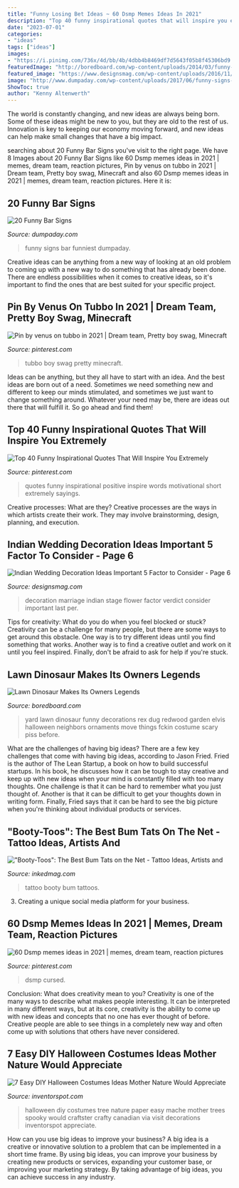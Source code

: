 ```yaml
---
title: "Funny Losing Bet Ideas ~ 60 Dsmp Memes Ideas In 2021"
description: "Top 40 funny inspirational quotes that will inspire you extremely"
date: "2023-07-01"
categories:
- "ideas"
tags: ["ideas"]
images:
- "https://i.pinimg.com/736x/4d/bb/4b/4dbb4b8469df7d5643f05b8f45306bd9.jpg"
featuredImage: "http://boredboard.com/wp-content/uploads/2014/03/funny-dinosaur-front-lawn-costume-yard-Elvis.jpg"
featured_image: "https://www.designsmag.com/wp-content/uploads/2016/11/wedding-stage-decoration-ideas-2014.jpg"
image: "http://www.dumpaday.com/wp-content/uploads/2017/06/funny-signs-12.jpg"
ShowToc: true
author: "Kenny Altenwerth"
---
```



The world is constantly changing, and new ideas are always being born. Some of these ideas might be new to you, but they are old to the rest of us. Innovation is key to keeping our economy moving forward, and new ideas can help make small changes that have a big impact.

	

		
searching about 20 Funny Bar Signs you've visit to the right page. We have 8 Images about 20 Funny Bar Signs like 60 Dsmp memes ideas in 2021 | memes, dream team, reaction pictures, Pin by venus on tubbo in 2021 | Dream team, Pretty boy swag, Minecraft and also 60 Dsmp memes ideas in 2021 | memes, dream team, reaction pictures. Here it is:
		
    
## 20 Funny Bar Signs

<img loading=lazy src="http://www.dumpaday.com/wp-content/uploads/2017/06/funny-signs-12.jpg" onerror="this.onerror=null;this.src='https://tse3.mm.bing.net/th?id=OIP.nIv40_Ij9r4fTzgwdpcK5wDhEs&amp;pid=15.1';" alt="20 Funny Bar Signs">

_Source: dumpaday.com_

>funny signs bar funniest dumpaday. 

	

Creative ideas can be anything from a new way of looking at an old problem to coming up with a new way to do something that has already been done. There are endless possibilities when it comes to creative ideas, so it's important to find the ones that are best suited for your specific project.

    
## Pin By Venus On Tubbo In 2021 | Dream Team, Pretty Boy Swag, Minecraft

<img loading=lazy src="https://i.pinimg.com/736x/4d/bb/4b/4dbb4b8469df7d5643f05b8f45306bd9.jpg" onerror="this.onerror=null;this.src='https://tse2.mm.bing.net/th?id=OIP.wp4qQag52mQcB3HkKC2ChAHaFM&amp;pid=15.1';" alt="Pin by venus on tubbo in 2021 | Dream team, Pretty boy swag, Minecraft">

_Source: pinterest.com_

>tubbo boy swag pretty minecraft. 

	

Ideas can be anything, but they all have to start with an idea. And the best ideas are born out of a need. Sometimes we need something new and different to keep our minds stimulated, and sometimes we just want to change something around. Whatever your need may be, there are ideas out there that will fulfill it. So go ahead and find them!

    
## Top 40 Funny Inspirational Quotes That Will Inspire You Extremely

<img loading=lazy src="https://i.pinimg.com/736x/13/ec/54/13ec548b1484ede0d237f7b293e7fb46.jpg?b=t" onerror="this.onerror=null;this.src='https://tse2.mm.bing.net/th?id=OIP.7PPEyZqkl_6Z_Z16q72b9QHaKF&amp;pid=15.1';" alt="Top 40 Funny Inspirational Quotes That Will Inspire You Extremely">

_Source: pinterest.com_

>quotes funny inspirational positive inspire words motivational short extremely sayings. 

	

Creative processes: What are they?
Creative processes are the ways in which artists create their work. They may involve brainstorming, design, planning, and execution.

    
## Indian Wedding Decoration Ideas Important 5 Factor To Consider - Page 6

<img loading=lazy src="https://www.designsmag.com/wp-content/uploads/2016/11/wedding-stage-decoration-ideas-2014.jpg" onerror="this.onerror=null;this.src='https://tse1.mm.bing.net/th?id=OIP.o-L-YodbbAE36rtxlUgOyAHaE6&amp;pid=15.1';" alt="Indian Wedding Decoration Ideas Important 5 Factor to Consider - Page 6">

_Source: designsmag.com_

>decoration marriage indian stage flower factor verdict consider important last per. 

	

Tips for creativity: What do you do when you feel blocked or stuck?
Creativity can be a challenge for many people, but there are some ways to get around this obstacle. One way is to try different ideas until you find something that works. Another way is to find a creative outlet and work on it until you feel inspired. Finally, don't be afraid to ask for help if you're stuck.

    
## Lawn Dinosaur Makes Its Owners Legends

<img loading=lazy src="http://boredboard.com/wp-content/uploads/2014/03/funny-dinosaur-front-lawn-costume-yard-Elvis.jpg" onerror="this.onerror=null;this.src='https://tse1.mm.bing.net/th?id=OIP.AxSuHZLxuc4AP0BOngXGcgHaJ3&amp;pid=15.1';" alt="Lawn Dinosaur Makes Its Owners Legends">

_Source: boredboard.com_

>yard lawn dinosaur funny decorations rex dug redwood garden elvis halloween neighbors ornaments move things fckin costume scary piss before. 

	

What are the challenges of having big ideas?
There are a few key challenges that come with having big ideas, according to Jason Fried. Fried is the author of The Lean Startup, a book on how to build successful startups. In his book, he discusses how it can be tough to stay creative and keep up with new ideas when your mind is constantly filled with too many thoughts. 
One challenge is that it can be hard to remember what you just thought of. Another is that it can be difficult to get your thoughts down in writing form. Finally, Fried says that it can be hard to see the big picture when you're thinking about individual products or services.

    
## &quot;Booty-Toos&quot;: The Best Bum Tats On The Net - Tattoo Ideas, Artists And

<img loading=lazy src="https://www.inkedmag.com/.image/t_share/MTU5MDMyNDA1MTM4MDg5NzUy/explorer-booty-tattoo.png" onerror="this.onerror=null;this.src='https://tse2.mm.bing.net/th?id=OIP.eHy3AetPkaCCffPpo7fsPAHaFh&amp;pid=15.1';" alt="&quot;Booty-Toos&quot;: The Best Bum Tats on the Net - Tattoo Ideas, Artists and">

_Source: inkedmag.com_

>tattoo booty bum tattoos. 

	

3. Creating a unique social media platform for your business.

    
## 60 Dsmp Memes Ideas In 2021 | Memes, Dream Team, Reaction Pictures

<img loading=lazy src="https://i.pinimg.com/474x/c8/d1/4b/c8d14b89cefe1429a015d0f340d47c20.jpg" onerror="this.onerror=null;this.src='https://tse4.mm.bing.net/th?id=OIP.fviuapiTvNpUDcWeJOEl8QAAAA&amp;pid=15.1';" alt="60 Dsmp memes ideas in 2021 | memes, dream team, reaction pictures">

_Source: pinterest.com_

>dsmp cursed. 

	

Conclusion: What does creativity mean to you?
Creativity is one of the many ways to describe what makes people interesting. It can be interpreted in many different ways, but at its core, creativity is the ability to come up with new ideas and concepts that no one has ever thought of before. Creative people are able to see things in a completely new way and often come up with solutions that others have never considered.

    
## 7 Easy DIY Halloween Costumes Ideas Mother Nature Would Appreciate

<img loading=lazy src="http://inventorspot.com/files/blog1/HalloweenTree001.jpg" onerror="this.onerror=null;this.src='https://tse2.mm.bing.net/th?id=OIP.ZTWu5VGnWO4x4xT1pBuWEgHaJ4&amp;pid=15.1';" alt="7 Easy DIY Halloween Costumes Ideas Mother Nature Would Appreciate">

_Source: inventorspot.com_

>halloween diy costumes tree nature paper easy mache mother trees spooky would craftster crafty canadian via visit decorations inventorspot appreciate. 

	

How can you use big ideas to improve your business?
A big idea is a creative or innovative solution to a problem that can be implemented in a short time frame. By using big ideas, you can improve your business by creating new products or services, expanding your customer base, or improving your marketing strategy. By taking advantage of big ideas, you can achieve success in any industry.

